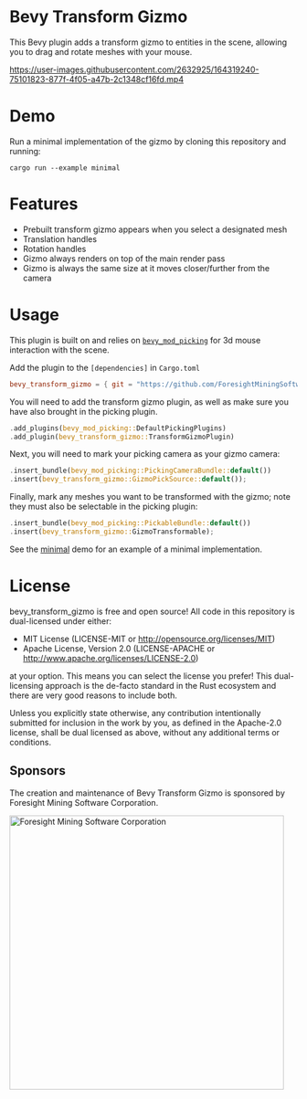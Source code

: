 # Bevy Transform Gizmo

This Bevy plugin adds a transform gizmo to entities in the scene, allowing you to drag and rotate meshes with your mouse.

https://user-images.githubusercontent.com/2632925/164319240-75101823-877f-4f05-a47b-2c1348cf16fd.mp4

# Demo

Run a minimal implementation of the gizmo by cloning this repository and running:

```shell
cargo run --example minimal
```

# Features

* Prebuilt transform gizmo appears when you select a designated mesh
* Translation handles
* Rotation handles
* Gizmo always renders on top of the main render pass
* Gizmo is always the same size at it moves closer/further from the camera

# Usage

This plugin is built on and relies on [`bevy_mod_picking`](https://github.com/aevyrie/bevy_mod_picking) for 3d mouse interaction with the scene.

Add the plugin to the `[dependencies]` in `Cargo.toml`

```toml
bevy_transform_gizmo = { git = "https://github.com/ForesightMiningSoftwareCorporation/bevy_transform_gizmo", branch = "main" }
```

You will need to add the transform gizmo plugin, as well as make sure you have also brought in the picking plugin.

```rust
.add_plugins(bevy_mod_picking::DefaultPickingPlugins)
.add_plugin(bevy_transform_gizmo::TransformGizmoPlugin)
```

Next, you will need to mark your picking camera as your gizmo camera:

```rust
.insert_bundle(bevy_mod_picking::PickingCameraBundle::default())
.insert(bevy_transform_gizmo::GizmoPickSource::default());
```

Finally, mark any meshes you want to be transformed with the gizmo; note they must also be selectable in the picking plugin:

```rust
.insert_bundle(bevy_mod_picking::PickableBundle::default())
.insert(bevy_transform_gizmo::GizmoTransformable);
```

See the [minimal](examples/minimal.rs) demo for an example of a minimal implementation.

# License

bevy_transform_gizmo is free and open source! All code in this repository is dual-licensed under either:

* MIT License (LICENSE-MIT or http://opensource.org/licenses/MIT)
* Apache License, Version 2.0 (LICENSE-APACHE or http://www.apache.org/licenses/LICENSE-2.0)

at your option. This means you can select the license you prefer! This dual-licensing approach is the de-facto standard in the Rust ecosystem and there are very good reasons to include both.

Unless you explicitly state otherwise, any contribution intentionally submitted for inclusion in the work by you, as defined in the Apache-2.0 license, shall be dual licensed as above, without any additional terms or conditions.

## Sponsors
The creation and maintenance of Bevy Transform Gizmo is sponsored by Foresight Mining Software Corporation.

<img src="https://user-images.githubusercontent.com/2632925/151242316-db3455d1-4934-4374-8369-1818daf512dd.png" alt="Foresight Mining Software Corporation" width="480">

